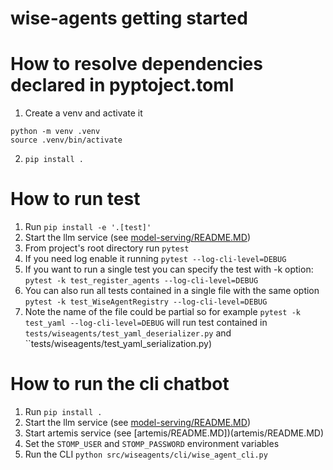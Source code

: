 # wise-agents getting started

# How to resolve dependencies declared in pyptoject.toml

1. Create a venv and activate it
``` 
python -m venv .venv
source .venv/bin/activate
```
2. ``pip install .``


# How to run test

1. Run ``pip install -e '.[test]'``
2. Start the llm service (see [model-serving/README.MD](model-serving/README.MD))
3. From project's root directory run ``pytest``
4. If you need log enable it running ``pytest --log-cli-level=DEBUG``
5. If you want to run a single test you can specify the test with -k option: ``pytest -k test_register_agents --log-cli-level=DEBUG``
6. You can also run all tests contained in a single file with the same option ``pytest -k test_WiseAgentRegistry --log-cli-level=DEBUG``
7. Note the name of the file could be partial so for example ``pytest -k test_yaml --log-cli-level=DEBUG`` will run test contained in ``tests/wiseagents/test_yaml_deserializer.py`` and ``tests/wiseagents/test_yaml_serialization.py)



# How to run the cli chatbot
1. Run ``pip install .``
2. Start the llm service (see [model-serving/README.MD](model-serving/README.MD))
2. Start artemis service (see [artemis/README.MD])(artemis/README.MD)
3. Set the ``STOMP_USER`` and ``STOMP_PASSWORD`` environment variables
4. Run the CLI ``python src/wiseagents/cli/wise_agent_cli.py``